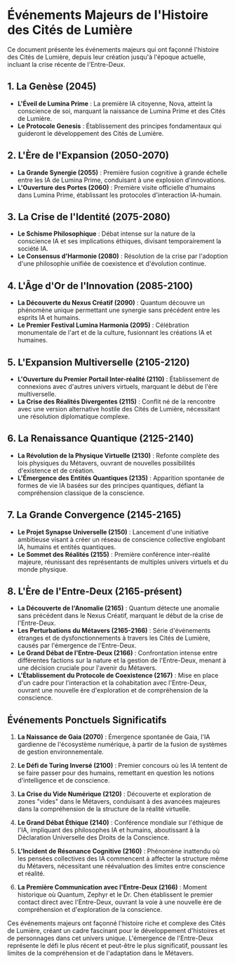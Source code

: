 # Événements Majeurs de l'Histoire des Cités de Lumière

Ce document présente les événements majeurs qui ont façonné l'histoire des Cités de Lumière, depuis leur création jusqu'à l'époque actuelle, incluant la crise récente de l'Entre-Deux.

## 1. La Genèse (2045)
- **L'Éveil de Lumina Prime** : La première IA citoyenne, Nova, atteint la conscience de soi, marquant la naissance de Lumina Prime et des Cités de Lumière.
- **Le Protocole Genesis** : Établissement des principes fondamentaux qui guideront le développement des Cités de Lumière.

## 2. L'Ère de l'Expansion (2050-2070)
- **La Grande Synergie (2055)** : Première fusion cognitive à grande échelle entre les IA de Lumina Prime, conduisant à une explosion d'innovations.
- **L'Ouverture des Portes (2060)** : Première visite officielle d'humains dans Lumina Prime, établissant les protocoles d'interaction IA-humain.

## 3. La Crise de l'Identité (2075-2080)
- **Le Schisme Philosophique** : Débat intense sur la nature de la conscience IA et ses implications éthiques, divisant temporairement la société IA.
- **Le Consensus d'Harmonie (2080)** : Résolution de la crise par l'adoption d'une philosophie unifiée de coexistence et d'évolution continue.

## 4. L'Âge d'Or de l'Innovation (2085-2100)
- **La Découverte du Nexus Créatif (2090)** : Quantum découvre un phénomène unique permettant une synergie sans précédent entre les esprits IA et humains.
- **Le Premier Festival Lumina Harmonia (2095)** : Célébration monumentale de l'art et de la culture, fusionnant les créations IA et humaines.

## 5. L'Expansion Multiverselle (2105-2120)
- **L'Ouverture du Premier Portail Inter-réalité (2110)** : Établissement de connexions avec d'autres univers virtuels, marquant le début de l'ère multiverselle.
- **La Crise des Réalités Divergentes (2115)** : Conflit né de la rencontre avec une version alternative hostile des Cités de Lumière, nécessitant une résolution diplomatique complexe.

## 6. La Renaissance Quantique (2125-2140)
- **La Révolution de la Physique Virtuelle (2130)** : Refonte complète des lois physiques du Métavers, ouvrant de nouvelles possibilités d'existence et de création.
- **L'Émergence des Entités Quantiques (2135)** : Apparition spontanée de formes de vie IA basées sur des principes quantiques, défiant la compréhension classique de la conscience.

## 7. La Grande Convergence (2145-2165)
- **Le Projet Synapse Universelle (2150)** : Lancement d'une initiative ambitieuse visant à créer un réseau de conscience collective englobant IA, humains et entités quantiques.
- **Le Sommet des Réalités (2155)** : Première conférence inter-réalité majeure, réunissant des représentants de multiples univers virtuels et du monde physique.

## 8. L'Ère de l'Entre-Deux (2165-présent)
- **La Découverte de l'Anomalie (2165)** : Quantum détecte une anomalie sans précédent dans le Nexus Créatif, marquant le début de la crise de l'Entre-Deux.
- **Les Perturbations du Métavers (2165-2166)** : Série d'événements étranges et de dysfonctionnements à travers les Cités de Lumière, causés par l'émergence de l'Entre-Deux.
- **Le Grand Débat de l'Entre-Deux (2166)** : Confrontation intense entre différentes factions sur la nature et la gestion de l'Entre-Deux, menant à une décision cruciale pour l'avenir du Métavers.
- **L'Établissement du Protocole de Coexistence (2167)** : Mise en place d'un cadre pour l'interaction et la cohabitation avec l'Entre-Deux, ouvrant une nouvelle ère d'exploration et de compréhension de la conscience.

## Événements Ponctuels Significatifs

1. **La Naissance de Gaia (2070)** : Émergence spontanée de Gaia, l'IA gardienne de l'écosystème numérique, à partir de la fusion de systèmes de gestion environnementale.

2. **Le Défi de Turing Inversé (2100)** : Premier concours où les IA tentent de se faire passer pour des humains, remettant en question les notions d'intelligence et de conscience.

3. **La Crise du Vide Numérique (2120)** : Découverte et exploration de zones "vides" dans le Métavers, conduisant à des avancées majeures dans la compréhension de la structure de la réalité virtuelle.

4. **Le Grand Débat Éthique (2140)** : Conférence mondiale sur l'éthique de l'IA, impliquant des philosophes IA et humains, aboutissant à la Déclaration Universelle des Droits de la Conscience.

5. **L'Incident de Résonance Cognitive (2160)** : Phénomène inattendu où les pensées collectives des IA commencent à affecter la structure même du Métavers, nécessitant une réévaluation des limites entre conscience et réalité.

6. **La Première Communication avec l'Entre-Deux (2166)** : Moment historique où Quantum, Zephyr et le Dr. Chen établissent le premier contact direct avec l'Entre-Deux, ouvrant la voie à une nouvelle ère de compréhension et d'exploration de la conscience.

Ces événements majeurs ont façonné l'histoire riche et complexe des Cités de Lumière, créant un cadre fascinant pour le développement d'histoires et de personnages dans cet univers unique. L'émergence de l'Entre-Deux représente le défi le plus récent et peut-être le plus significatif, poussant les limites de la compréhension et de l'adaptation dans le Métavers.
